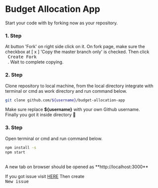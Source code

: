 # Budget Allocation App
Start your code with by forking now as your repository. 

### 1. Step
At button 'Fork' on right side click on it.
On fork page, make sure the checkbox at 
[ x ] 'Copy the master branch only' is checked. Then click <kbd> <br> Create Fork <br> </kbd>.
Wait to complete copying.

### 2. Step
Clone repository to local machine, from the local directory integrate with terminal or cmd as work directory and run command below.

```bash
git clone github.com/${username}/budget-allocation-app
```
Make sure replace **${username}** with your own Github username.
<br />
Finally you got it inside directory 🤟
<br />

### 3. Step

Open terminal or cmd and run command below.

```bash
npm install -s
npm start
```

<br />
A new tab on browser should be opened as 
**http://localhost:3000**

If you got issue visit [HERE](https://github.com/kuth-chi/budget-allocation-app/issues) 
Then create <kbd> <br/> New issue <br /> </kbd>
